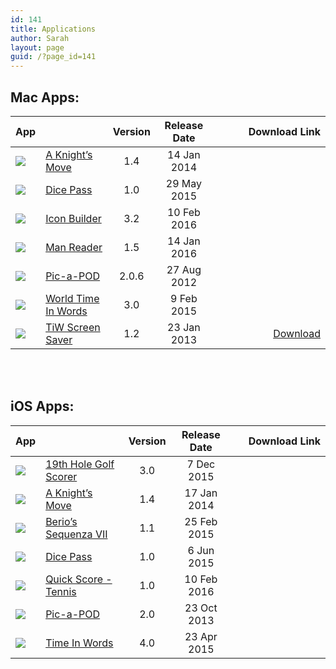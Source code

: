 ```yaml
---
id: 141
title: Applications
author: Sarah
layout: page
guid: /?page_id=141
---
```

<style>
 .mac_apps {
	 display:inline-block;overflow:hidden;background:url(https://linkmaker.itunes.apple.com/htmlResources/assets/en_us//images/web/linkmaker/badge_macappstore-lrg.png) no-repeat;width:165px;height:40px;@media only screen{background-image:url(https://linkmaker.itunes.apple.com/htmlResources/assets/en_us//images/web/linkmaker/badge_macappstore-lrg.svg);}
 }
 .ios_apps {
display:inline-block;overflow:hidden;background:url(https://linkmaker.itunes.apple.com/htmlResources/assets/en_us//images/web/linkmaker/badge_appstore-lrg.png) no-repeat;width:135px;height:40px;@media only screen{background-image:url(https://linkmaker.itunes.apple.com/htmlResources/assets/en_us//images/web/linkmaker/badge_appstore-lrg.svg);}
 }
</style>

## Mac Apps:

App                          || Version | Release Date      | Download Link                                                                                                                                                                                                                                                                                                                                                                                                                                                                                                                                              
:------ |:------------------- | :-----: | :---------------: | -------------:
![][2] | [A Knight&#8217;s Move][3] | 1.4     | 14 Jan 2014   | <a href="https://itunes.apple.com/app/a-knights-move/id533321133" target="itunes_store" class="mac_apps"></a>
![][28] | [Dice Pass][29] | 1.0     | 29 May 2015   | <a href="https://itunes.apple.com/app/dice-pass/id997688302" target="itunes_store" class="mac_apps"></a>
![][6] | [Icon Builder][7]          | 3.2   | 10 Feb 2016  | <a href="https://itunes.apple.com/app/icon-builder/id552293482" target="itunes_store" class="mac_apps"></a>
![][8] | [Man Reader][9]            | 1.5     | 14 Jan 2016      | <a href="https://itunes.apple.com/app/man-reader/id522583774" target="itunes_store" class="mac_apps"></a>
![][12] | [Pic-a-POD][13]           | 2.0.6   | 27 Aug 2012    | <a href="https://itunes.apple.com/app/pic-a-pod/id477909802" target="itunes_store" class="mac_apps"></a>
![][14] | [World Time In Words][15] | 3.0     | 9 Feb 2015  | <a href="https://itunes.apple.com/app/time-in-words/id509085586" target="itunes_store" class="mac_apps"></a>
![][16] | [TiW Screen Saver][17]    | 1.2     | 23 Jan 2013   | [Download][18]

<br>
<br>
  
## iOS Apps:

App                          || Version | Release Date      | Download Link                                                                                                                                                                                                                                                                                                                                                                                                                                                                                                                                              
:------ |:------------------- | :-----: | :---------------: | -------------:
![][20] | [19th Hole Golf Scorer][21]                  | 3.0     | 7 Dec 2015     | <a href="https://itunes.apple.com/app/the-19th-hole/id871686159" target="itunes_store" class="ios_apps"></a>
![][22] | [A Knight&#8217;s Move][3]       | 1.4     | 17 Jan 2014 | <a href="https://itunes.apple.com/app/a-knights-move/id530090451" target="itunes_store" class="ios_apps"></a>
![][23] | [Berio&#8217;s Sequenza VII][24] | 1.1     | 25 Feb 2015 | <a href="https://itunes.apple.com/app/sequenza-vii/id730234638" target="itunes_store" class="ios_apps"></a>
![][33] | [Dice Pass][29] | 1.0     | 6 Jun 2015 | <a href="https://itunes.apple.com/app/dice-pass/id998397511" target="itunes_store" class="ios_apps"></a>
![][31] | [Quick Score - Tennis][32]                  | 1.0     | 10 Feb 2016 | <a href="https://itunes.apple.com/app/quick-score-tennis/id1065155745" target="itunes_store" class="ios_apps"></a>
![][25] | [Pic-a-POD][13]                  | 2.0     | 23 Oct 2013 | <a href="https://itunes.apple.com/app/pic-a-pod/id480086912" target="itunes_store" class="ios_apps"></a>
![][26] | [Time In Words][27]              | 4.0     | 23 Apr 2015 | <a href="https://itunes.apple.com/app/time-in-words/id498403851" target="itunes_store" class="ios_apps"></a>


 [1]: /apps-mac/ "Apps for Mac"
 [2]: /icons/Knights36.png
 [3]: /knightsmove/
 [4]: /icons/MacIconMaker36.png
 [5]: /icns-maker/
 [6]: /icons/iOSIconMaker36.png
 [7]: /icon-builder/
 [8]: /icons/ManReader36.png
 [9]: /manreader/
 [10]: /manreader-paddle/ManReader.zip
 [11]: https://pay.paddle.com/checkout/490552
 [12]: /icons/Pic36.png
 [13]: http://www.picapod.com/
 [14]: /icons/Time36.png
 [15]: /time-in-words-for-mac/
 [16]: /icons/ScreenSaverIcon36.png
 [17]: /time-in-words-screen-saver-for-mac/
 [18]: /screensaver/TimeInWords-ScreenSaver.zip
 [19]: /apps-ios/ "Apps for iOS"
 [20]: /icons/19th_36.png
 [21]: /19th-hole/
 [22]: /icons/KM-ios36.png
 [23]: /icons/Berio_36.png
 [24]: /berio/
 [25]: /icons/pic-ios36.png
 [26]: /icons/time-ios36.png
 [27]: /time-in-words/
 [28]: /icons/DicePass_36.png
 [29]: /dicepass/
 [31]: /icons/QS-Tennis36.png
 [32]: /quick-score-tennis/
 [33]: /icons/DicePass_iOS-36.png
